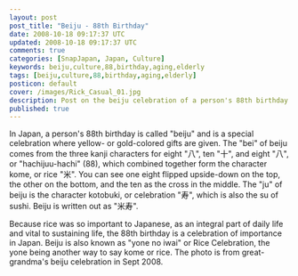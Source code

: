 ```yaml
---           
layout: post
post_title: "Beiju - 88th Birthday"
date: 2008-10-18 09:17:37 UTC
updated: 2008-10-18 09:17:37 UTC
comments: true
categories: [SnapJapan, Japan, Culture]
keywords: beiju,culture,88,birthday,aging,elderly
tags: [beiju,culture,88,birthday,aging,elderly]
posticon: default
cover: /images/Rick_Casual_01.jpg
description: Post on the beiju celebration of a person's 88th birthday in Japan, by Rick Cogley. 
published: true
---
```


[](http://www.flickr.com/photos/81796435@N00/2930654742 "View 'Great Grandma's 88th BD Party - 1 (D90)' on Flickr.com")In Japan, a person's 88th birthday is called "beiju" and is a special celebration where yellow- or gold-colored gifts are given. The "bei" of beiju comes from the three kanji characters for eight "八", ten "十", and eight "八", or "hachijuu-hachi" (88), which combined together form the character kome, or rice "米". You can see one eight flipped upside-down on the top, the other on the bottom, and the ten as the cross in the middle. The "ju" of beiju is the character kotobuki, or celebration "寿", which is also the su of sushi. Beiju is written out as "米寿".


Because rice was so important to Japanese, as an integral part of daily life and vital to sustaining life, the 88th birthday is a celebration of importance in Japan. Beiju is also known as "yone no iwai" or Rice Celebration, the yone being another way to say kome or rice. The photo is from great-grandma's beiju celebration in Sept 2008.

<br /><br /><br />